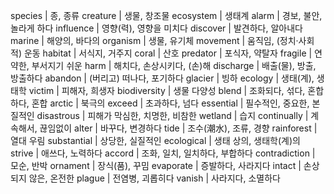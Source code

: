 species	| 종, 종류
creature	| 생물, 창조물
ecosystem	| 생태계
alarm	| 경보, 불안, 놀라게 하다
influence	| 영향(력), 영향을 미치다
discover	| 발견하다, 알아내다
marine	| 해양의, 바다의
organism	| 생물, 유기체
movement	| 움직임, (정치·사회적) 운동
habitat	| 서식지, 거주지
coral	| 산호
predator	| 포식자, 약탈자
fragile	| 연약한, 부서지기 쉬운
harm	| 해치다, 손상시키다, (손)해
discharge	| 배출(물), 방출, 방출하다
abandon	| (버리고) 떠나다, 포기하다
glacier	| 빙하
ecology	| 생태(계), 생태학
victim	| 피해자, 희생자
biodiversity	| 생물 다양성
blend	| 조화되다, 섞다, 혼합하다, 혼합
arctic	| 북극의
exceed	| 초과하다, 넘다
essential	| 필수적인, 중요한, 본질적인
disastrous	| 피해가 막심한, 치명한, 비참한
wetland	| 습지
continually	| 계속해서, 끊임없이
alter	| 바꾸다, 변경하다
tide	| 조수(潮水), 조류, 경향
rainforest	| 열대 우림
substantial	| 상당한, 실질적인
ecological	| 생태 상의, 생태학(계)의
strive	| 애쓰다, 노력하다
accord	| 조화, 일치, 일치하다, 부합하다
contradiction	| 모순, 반박
ornament	| 장식(품), 꾸밈
evaporate	| 증발하다, 사라지다
intact	| 손상되지 않은, 온전한
plague	| 전염병, 괴롭히다
vanish	| 사라지다, 소멸하다
